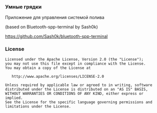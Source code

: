
### Умные грядки
Приложение для управления системой полива

(based on Bluetooth-spp-terminal by Sash0k)

https://github.com/Sash0k/bluetooth-spp-terminal

### License


    Licensed under the Apache License, Version 2.0 (the "License");
    you may not use this file except in compliance with the License.
    You may obtain a copy of the License at

       http://www.apache.org/licenses/LICENSE-2.0

    Unless required by applicable law or agreed to in writing, software
    distributed under the License is distributed on an "AS IS" BASIS,
    WITHOUT WARRANTIES OR CONDITIONS OF ANY KIND, either express or implied.
    See the License for the specific language governing permissions and
    limitations under the License.
